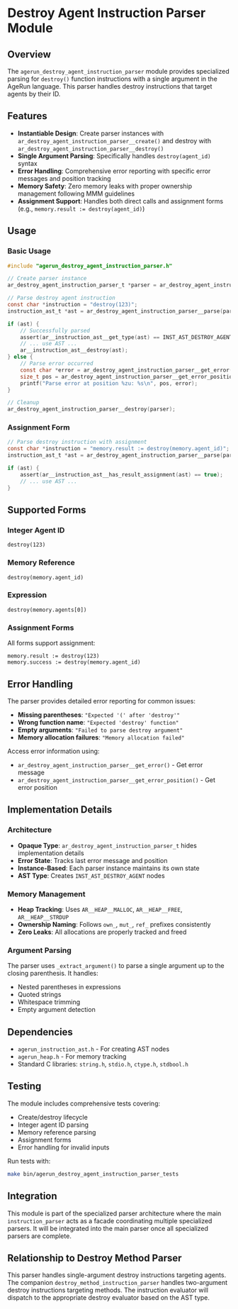# Destroy Agent Instruction Parser Module

## Overview

The `agerun_destroy_agent_instruction_parser` module provides specialized parsing for `destroy()` function instructions with a single argument in the AgeRun language. This parser handles destroy instructions that target agents by their ID.

## Features

- **Instantiable Design**: Create parser instances with `ar_destroy_agent_instruction_parser__create()` and destroy with `ar_destroy_agent_instruction_parser__destroy()`
- **Single Argument Parsing**: Specifically handles `destroy(agent_id)` syntax
- **Error Handling**: Comprehensive error reporting with specific error messages and position tracking
- **Memory Safety**: Zero memory leaks with proper ownership management following MMM guidelines
- **Assignment Support**: Handles both direct calls and assignment forms (e.g., `memory.result := destroy(agent_id)`)

## Usage

### Basic Usage

```c
#include "agerun_destroy_agent_instruction_parser.h"

// Create parser instance
ar_destroy_agent_instruction_parser_t *parser = ar_destroy_agent_instruction_parser__create();

// Parse destroy agent instruction
const char *instruction = "destroy(123)";
instruction_ast_t *ast = ar_destroy_agent_instruction_parser__parse(parser, instruction, NULL);

if (ast) {
    // Successfully parsed
    assert(ar__instruction_ast__get_type(ast) == INST_AST_DESTROY_AGENT);
    // ... use AST ...
    ar__instruction_ast__destroy(ast);
} else {
    // Parse error occurred
    const char *error = ar_destroy_agent_instruction_parser__get_error(parser);
    size_t pos = ar_destroy_agent_instruction_parser__get_error_position(parser);
    printf("Parse error at position %zu: %s\n", pos, error);
}

// Cleanup
ar_destroy_agent_instruction_parser__destroy(parser);
```

### Assignment Form

```c
// Parse destroy instruction with assignment
const char *instruction = "memory.result := destroy(memory.agent_id)";
instruction_ast_t *ast = ar_destroy_agent_instruction_parser__parse(parser, instruction, "memory.result");

if (ast) {
    assert(ar__instruction_ast__has_result_assignment(ast) == true);
    // ... use AST ...
}
```

## Supported Forms

### Integer Agent ID
```
destroy(123)
```

### Memory Reference
```
destroy(memory.agent_id)
```

### Expression
```
destroy(memory.agents[0])
```

### Assignment Forms
All forms support assignment:
```
memory.result := destroy(123)
memory.success := destroy(memory.agent_id)
```

## Error Handling

The parser provides detailed error reporting for common issues:

- **Missing parentheses**: `"Expected '(' after 'destroy'"`
- **Wrong function name**: `"Expected 'destroy' function"`
- **Empty arguments**: `"Failed to parse destroy argument"`
- **Memory allocation failures**: `"Memory allocation failed"`

Access error information using:
- `ar_destroy_agent_instruction_parser__get_error()` - Get error message
- `ar_destroy_agent_instruction_parser__get_error_position()` - Get error position

## Implementation Details

### Architecture
- **Opaque Type**: `ar_destroy_agent_instruction_parser_t` hides implementation details
- **Error State**: Tracks last error message and position
- **Instance-Based**: Each parser instance maintains its own state
- **AST Type**: Creates `INST_AST_DESTROY_AGENT` nodes

### Memory Management
- **Heap Tracking**: Uses `AR__HEAP__MALLOC`, `AR__HEAP__FREE`, `AR__HEAP__STRDUP`
- **Ownership Naming**: Follows `own_`, `mut_`, `ref_` prefixes consistently
- **Zero Leaks**: All allocations are properly tracked and freed

### Argument Parsing
The parser uses `_extract_argument()` to parse a single argument up to the closing parenthesis. It handles:
- Nested parentheses in expressions
- Quoted strings
- Whitespace trimming
- Empty argument detection

## Dependencies

- `agerun_instruction_ast.h` - For creating AST nodes
- `agerun_heap.h` - For memory tracking
- Standard C libraries: `string.h`, `stdio.h`, `ctype.h`, `stdbool.h`

## Testing

The module includes comprehensive tests covering:
- Create/destroy lifecycle
- Integer agent ID parsing
- Memory reference parsing
- Assignment forms
- Error handling for invalid inputs

Run tests with:
```bash
make bin/agerun_destroy_agent_instruction_parser_tests
```

## Integration

This module is part of the specialized parser architecture where the main `instruction_parser` acts as a facade coordinating multiple specialized parsers. It will be integrated into the main parser once all specialized parsers are complete.

## Relationship to Destroy Method Parser

This parser handles single-argument destroy instructions targeting agents. The companion `destroy_method_instruction_parser` handles two-argument destroy instructions targeting methods. The instruction evaluator will dispatch to the appropriate destroy evaluator based on the AST type.